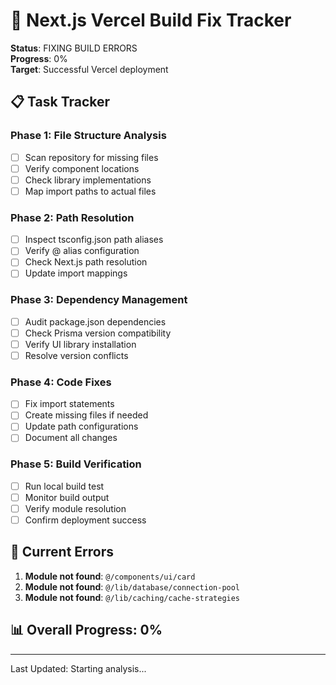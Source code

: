 # 🔧 Next.js Vercel Build Fix Tracker

**Status**: FIXING BUILD ERRORS  
**Progress**: 0%  
**Target**: Successful Vercel deployment  

## 📋 Task Tracker

### Phase 1: File Structure Analysis
- [ ] Scan repository for missing files
- [ ] Verify component locations
- [ ] Check library implementations
- [ ] Map import paths to actual files

### Phase 2: Path Resolution
- [ ] Inspect tsconfig.json path aliases
- [ ] Verify @ alias configuration
- [ ] Check Next.js path resolution
- [ ] Update import mappings

### Phase 3: Dependency Management
- [ ] Audit package.json dependencies
- [ ] Check Prisma version compatibility
- [ ] Verify UI library installation
- [ ] Resolve version conflicts

### Phase 4: Code Fixes
- [ ] Fix import statements
- [ ] Create missing files if needed
- [ ] Update path configurations
- [ ] Document all changes

### Phase 5: Build Verification
- [ ] Run local build test
- [ ] Monitor build output
- [ ] Verify module resolution
- [ ] Confirm deployment success

## 🚨 Current Errors

1. **Module not found**: `@/components/ui/card`
2. **Module not found**: `@/lib/database/connection-pool`  
3. **Module not found**: `@/lib/caching/cache-strategies`

## 📊 Overall Progress: 0%

---
Last Updated: Starting analysis...